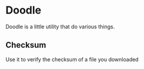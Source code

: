 # Doodle
Doodle is a little utility that do various things.

## Checksum
Use it to verify the checksum of a file you downloaded
